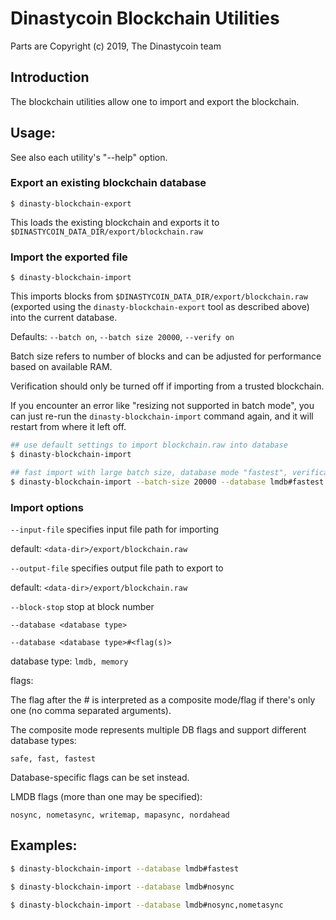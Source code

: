 # Dinastycoin Blockchain Utilities

Parts are Copyright (c) 2019, The Dinastycoin team

## Introduction

The blockchain utilities allow one to import and export the blockchain.

## Usage:

See also each utility's "--help" option.

### Export an existing blockchain database

`$ dinasty-blockchain-export`

This loads the existing blockchain and exports it to `$DINASTYCOIN_DATA_DIR/export/blockchain.raw`

### Import the exported file

`$ dinasty-blockchain-import`

This imports blocks from `$DINASTYCOIN_DATA_DIR/export/blockchain.raw` (exported using the
`dinasty-blockchain-export` tool as described above) into the current database.

Defaults: `--batch on`, `--batch size 20000`, `--verify on`

Batch size refers to number of blocks and can be adjusted for performance based on available RAM.

Verification should only be turned off if importing from a trusted blockchain.

If you encounter an error like "resizing not supported in batch mode", you can just re-run
the `dinasty-blockchain-import` command again, and it will restart from where it left off.

```bash
## use default settings to import blockchain.raw into database
$ dinasty-blockchain-import

## fast import with large batch size, database mode "fastest", verification off
$ dinasty-blockchain-import --batch-size 20000 --database lmdb#fastest --verify off

```

### Import options

`--input-file`
specifies input file path for importing

default: `<data-dir>/export/blockchain.raw`

`--output-file`
specifies output file path to export to

default: `<data-dir>/export/blockchain.raw`

`--block-stop`
stop at block number

`--database <database type>`

`--database <database type>#<flag(s)>`

database type: `lmdb, memory`

flags:

The flag after the # is interpreted as a composite mode/flag if there's only
one (no comma separated arguments).

The composite mode represents multiple DB flags and support different database types:

`safe, fast, fastest`

Database-specific flags can be set instead.

LMDB flags (more than one may be specified):

`nosync, nometasync, writemap, mapasync, nordahead`

## Examples:

```bash
$ dinasty-blockchain-import --database lmdb#fastest

$ dinasty-blockchain-import --database lmdb#nosync

$ dinasty-blockchain-import --database lmdb#nosync,nometasync
```
